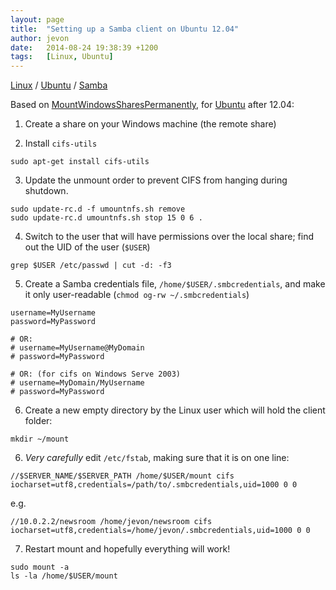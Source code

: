 ```yaml
---
layout: page
title:  "Setting up a Samba client on Ubuntu 12.04"
author: jevon
date:   2014-08-24 19:38:39 +1200
tags:   [Linux, Ubuntu]
---
```


[Linux](linux.md) / [Ubuntu](ubuntu.md) / [Samba](samba.md)

Based on <a href="https://help.ubuntu.com/community/MountWindowsSharesPermanently">MountWindowsSharesPermanently</a>, for [Ubuntu](ubuntu.md) after 12.04:

1. Create a share on your Windows machine (the remote share)

2. Install `cifs-utils`

```
sudo apt-get install cifs-utils
```

3. Update the unmount order to prevent CIFS from hanging during shutdown.

```
sudo update-rc.d -f umountnfs.sh remove
sudo update-rc.d umountnfs.sh stop 15 0 6 .
```

4. Switch to the user that will have permissions over the local share; find out the UID of the user (`$USER`)

```
grep $USER /etc/passwd | cut -d: -f3
```

5. Create a Samba credentials file, `/home/$USER/.smbcredentials`, and make it only user-readable (`chmod og-rw ~/.smbcredentials`)

```
username=MyUsername
password=MyPassword

# OR:
# username=MyUsername@MyDomain
# password=MyPassword

# OR: (for cifs on Windows Serve 2003)
# username=MyDomain/MyUsername
# password=MyPassword
```

6. Create a new empty directory by the Linux user which will hold the client folder:

```
mkdir ~/mount
```

6. *Very carefully* edit `/etc/fstab`, making sure that it is on one line:

```
//$SERVER_NAME/$SERVER_PATH /home/$USER/mount cifs iocharset=utf8,credentials=/path/to/.smbcredentials,uid=1000 0 0
```

e.g.

```
//10.0.2.2/newsroom /home/jevon/newsroom cifs iocharset=utf8,credentials=/home/jevon/.smbcredentials,uid=1000 0 0
```

7. Restart mount and hopefully everything will work!

```
sudo mount -a
ls -la /home/$USER/mount
```
